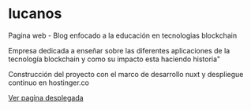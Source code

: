 # lucanos

Pagina web - Blog enfocado a la educación en tecnologias blockchain

Empresa dedicada a enseñar sobre las diferentes aplicaciones de la tecnología blockchain y como su impacto esta haciendo historia"

Construcción del proyecto con el marco de desarrollo nuxt y despliegue continuo en hostinger.co

[Ver pagina desplegada](https://lucanos.co)
